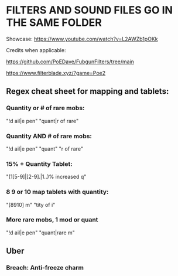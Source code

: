 # FILTERS AND SOUND FILES GO IN THE SAME FOLDER
Showcase: https://www.youtube.com/watch?v=L2AWZb1pOKk


Credits when applicable:

https://github.com/PoEDave/FubgunFilters/tree/main

https://www.filterblade.xyz/?game=Poe2

## **Regex cheat sheet for mapping and tablets:**

### Quantity or # of rare mobs:

"!d ail|e pen" "quant|r of rare"

### Quantity AND # of rare mobs:

"!d ail|e pen" "quant" "r of rare"

### 15% + Quantity Tablet:

"(1[5-9]|[2-9].|1..)% increased q"

### 8 9 or 10 map tablets with quantity:

"[8910] m" "tity of i"

### More rare mobs, 1 mod or quant

"!d ail|e pen" "quant|rare m"

## Uber

### Breach: Anti-freeze charm
